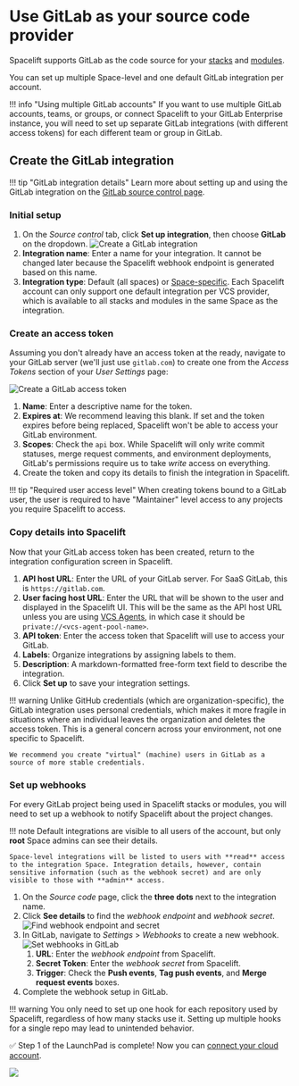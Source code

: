 # Use GitLab as your source code provider

Spacelift supports GitLab as the code source for your [stacks](../../concepts/stack/README.md) and [modules](../../vendors/terraform/module-registry.md).

You can set up multiple Space-level and one default GitLab integration per account.

!!! info "Using multiple GitLab accounts"
    If you want to use multiple GitLab accounts, teams, or groups, or connect Spacelift to your GitLab Enterprise instance, you will need to set up separate GitLab integrations (with different access tokens) for each different team or group in GitLab.

## Create the GitLab integration

!!! tip "GitLab integration details"
    Learn more about setting up and using the GitLab integration on the [GitLab source control page](../../integrations/source-control/gitlab.md).

### Initial setup

1. On the _Source control_ tab, click **Set up integration**, then choose **GitLab** on the dropdown.
    ![Create a GitLab integration](<../../assets/screenshots/Gitlab_create_form.png>)
2. **Integration name**: Enter a name for your integration. It cannot be changed later because the Spacelift webhook endpoint is generated based on this name.
3. **Integration type**: Default (all spaces) or [Space-specific](../../concepts/spaces/README.md). Each Spacelift account can only support one default integration per VCS provider, which is available to all stacks and modules in the same Space as the integration.

### Create an access token

Assuming you don't already have an access token at the ready, navigate to your GitLab server (we'll just use `gitlab.com`) to create one from the _Access Tokens_ section of your _User Settings_ page:

![Create a GitLab access token](<../../assets/screenshots/Personal_Access_Tokens_·_User_Settings_·_GitLab_and_Slack___Zuzia___office-space.png>)

1. **Name**: Enter a descriptive name for the token.
2. **Expires at**: We recommend leaving this blank. If set and the token expires before being replaced, Spacelift won't be able to access your GitLab environment.
3. **Scopes**: Check the `api` box. While Spacelift will only write commit statuses, merge request comments, and environment deployments, GitLab's permissions require us to take _write_ access on everything.
4. Create the token and copy its details to finish the integration in Spacelift.

!!! tip "Required user access level"
    When creating tokens bound to a GitLab user, the user is required to have "Maintainer" level access to any projects you require Spacelift to access.

### Copy details into Spacelift

Now that your GitLab access token has been created, return to the integration configuration screen in Spacelift.

1. **API host URL**: Enter the URL of your GitLab server. For SaaS GitLab, this is `https://gitlab.com`.
2. **User facing host URL**: Enter the URL that will be shown to the user and displayed in the Spacelift UI. This will be the same as the API host URL unless you are using [VCS Agents](../../concepts/vcs-agent-pools.md), in which case it should be `private://<vcs-agent-pool-name>`.
3. **API token**: Enter the access token that Spacelift will use to access your GitLab.
4. **Labels**: Organize integrations by assigning labels to them.
5. **Description**: A markdown-formatted free-form text field to describe the integration.
6. Click **Set up** to save your integration settings.

!!! warning
    Unlike GitHub credentials (which are organization-specific), the GitLab integration uses personal credentials, which makes it more fragile in situations where an individual leaves the organization and deletes the access token. This is a general concern across your environment, not one specific to Spacelift.

    We recommend you create "virtual" (machine) users in GitLab as a source of more stable credentials.

### Set up webhooks

For every GitLab project being used in Spacelift stacks or modules, you will need to set up a webhook to notify Spacelift about the project changes.

!!! note
    Default integrations are visible to all users of the account, but only **root** Space admins can see their details.

    Space-level integrations will be listed to users with **read** access to the integration Space. Integration details, however, contain sensitive information (such as the webhook secret) and are only visible to those with **admin** access.

1. On the _Source code_ page, click the **three dots** next to the integration name.
2. Click **See details** to find the _webhook endpoint_ and _webhook secret_.
    ![Find webhook endpoint and secret](<../../assets/screenshots/Gitlab_details_highlight.png>)
3. In GitLab, navigate to _Settings_ > _Webhooks_ to create a new webhook.
    ![Set webhooks in GitLab](<../../assets/screenshots/Webhooks_·_Settings_·_spacelift-test___demo_·_GitLab.png>)
      1. **URL**: Enter the _webhook endpoint_ from Spacelift.
      2. **Secret Token**: Enter the _webhook secret_ from Spacelift.
      3. **Trigger**: Check the **Push events**, **Tag push events**, and **Merge request events** boxes.
4. Complete the webhook setup in GitLab.

!!! warning
    You only need to set up one hook for each repository used by Spacelift, regardless of how many stacks use it. Setting up multiple hooks for a single repo may lead to unintended behavior.

✅ Step 1 of the LaunchPad is complete! Now you can [connect your cloud account](../integrate-cloud/README.md).

![](<../../assets/screenshots/getting-started/source-code/Launchpad-step-1-complete.png>)
